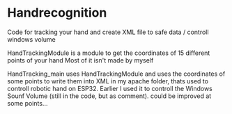 # Handrecognition
Code for tracking your hand and create XML file to safe data / controll windows volume

HandTrackingModule is a module to get the coordinates of 15 different points of your hand
Most of it isn't made by myself

HandTracking_main uses HandTrackingModule and uses the coordinates of some points to write them into XML in my apache folder, thats used to controll robotic hand on ESP32. Earlier I used it to controll the Windows Sounf Volume (still in the code, but as comment).
could be improved at some points...
